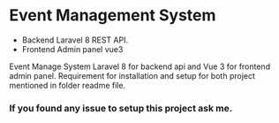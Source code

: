 # Event Management System

- Backend Laravel 8 REST API.
- Frontend Admin panel vue3

Event Manage System Laravel 8 for backend api and Vue 3 for frontend admin panel.
Requirement for installation and setup for both project mentioned in folder readme file.

### If you found any issue to setup this project ask me.